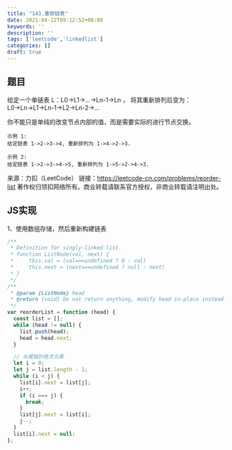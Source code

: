 ```yaml
---
title: "143.重排链表"
date: 2021-04-22T09:12:52+08:00
keywords: ''
description: ''
tags: ['leetcode','linkedlist']
categories: []
draft: true
---
```


## 题目

给定一个单链表 L：L0→L1→…→Ln-1→Ln ，
将其重新排列后变为： L0→Ln→L1→Ln-1→L2→Ln-2→…

你不能只是单纯的改变节点内部的值，而是需要实际的进行节点交换。

```
示例 1:
给定链表 1->2->3->4, 重新排列为 1->4->2->3.

示例 2:
给定链表 1->2->3->4->5, 重新排列为 1->5->2->4->3.
```

来源：力扣（LeetCode）
链接：https://leetcode-cn.com/problems/reorder-list
著作权归领扣网络所有。商业转载请联系官方授权，非商业转载请注明出处。


## JS实现

1、使用数组存储，然后重新构建链表

```javascript
/**
 * Definition for singly-linked list.
 * function ListNode(val, next) {
 *     this.val = (val===undefined ? 0 : val)
 *     this.next = (next===undefined ? null : next)
 * }
 */
/**
 * @param {ListNode} head
 * @return {void} Do not return anything, modify head in-place instead.
 */
var reorderList = function (head) {
  const list = [];
  while (head != null) {
    list.push(head);
    head = head.next;
  }

  // 头尾指针依次元素
  let i = 0;
  let j = list.length - 1;
  while (i < j) {
    list[i].next = list[j];
    i++;
    if (i === j) {
      break;
    }
    list[j].next = list[i];
    j--;
  }
  list[i].next = null;
};
```
